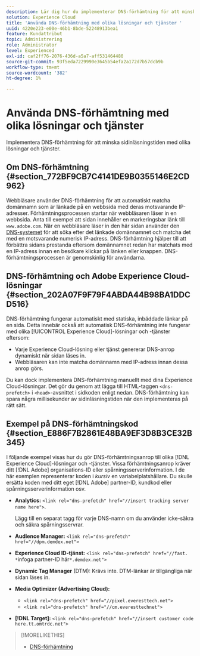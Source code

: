```yaml
---
description: Lär dig hur du implementerar DNS-förhämtning för att minska sidinläsningstiden med olika lösningar och tjänster i Experience Cloud.
solution: Experience Cloud
title: 'Använda DNS-förhämtning med olika lösningar och tjänster '
uuid: 4220e223-e00e-46b1-8bde-52248913bea1
feature: Kundattribut
topic: Administrering
role: Administrator
level: Experienced
exl-id: caf2ff76-2076-436d-a5a7-aff531464480
source-git-commit: 93f5eda7229990e3645b54efa2a172d7b57dcb9b
workflow-type: tm+mt
source-wordcount: '382'
ht-degree: 1%

---
```


# Använda DNS-förhämtning med olika lösningar och tjänster

Implementera DNS-förhämtning för att minska sidinläsningstiden med olika lösningar och tjänster.

## Om DNS-förhämtning {#section_772BF9CB7C4141DE9B0355146E2CD962}

Webbläsare använder DNS-förhämtning för att automatiskt matcha domännamn som är länkade på en webbsida med deras motsvarande IP-adresser. Förhämtningsprocessen startar när webbläsaren läser in en webbsida. Anta till exempel att sidan innehåller en markeringsbar länk till `www.adobe.com`. När en webbläsare läser in den här sidan använder den [DNS-systemet](https://www.networksolutions.com/support/what-is-a-domain-name-server-dns-and-how-does-it-work/) för att söka efter det länkade domännamnet och matcha det med en motsvarande numerisk IP-adress. DNS-förhämtning hjälper till att förbättra sidans prestanda eftersom domännamnet redan har matchats med en IP-adress innan en besökare klickar på länken eller knappen. DNS-förhämtningsprocessen är genomskinlig för användarna.

## DNS-förhämtning och Adobe Experience Cloud-lösningar {#section_202A07F9F79F4ABDA44B98BA1DDCD516}

DNS-förhämtning fungerar automatiskt med statiska, inbäddade länkar på en sida. Detta innebär också att automatisk DNS-förhämtning inte fungerar med olika [!UICONTROL Experience Cloud]-lösningar och -tjänster eftersom:

* Varje Experience Cloud-lösning eller tjänst genererar DNS-anrop dynamiskt när sidan läses in.
* Webbläsaren kan inte matcha domännamn med IP-adress innan dessa anrop görs.

Du kan dock implementera DNS-förhämtning manuellt med dina Experience Cloud-lösningar. Det gör du genom att lägga till HTML-taggen `<dns-prefetch>` i `<head>`-avsnittet i sidkoden enligt nedan. DNS-förhämtning kan spara några millisekunder av sidinläsningstiden när den implementeras på rätt sätt.

## Exempel på DNS-förhämtningskod {#section_E886F7B2861E48BA9EF3D8B3CE32B345}

I följande exempel visas hur du gör DNS-förhämtningsanrop till olika [!DNL Experience Cloud]-lösningar och -tjänster. Vissa förhämtningsanrop kräver ditt [!DNL Adobe] organisations-ID eller spårningsserverinformation. I de här exemplen representerar koden i *kursiv* en variabelplatshållare. Du skulle ersätta koden med ditt eget [!DNL Adobe] partner-ID, kundkod eller spårningsserverinformation osv.

* **Analytics:** `<link rel="dns-prefetch" href="//insert tracking server name here">`.

   Lägg till en separat tagg för varje DNS-namn om du använder icke-säkra och säkra spårningsservrar.

* **Audience Manager:** `<link rel="dns-prefetch" href="//dpm.demdex.net">`

* **Experience Cloud ID-tjänst:** `<link rel="dns-prefetch" href="//fast. *`infoga partner-ID här`*.demdex.net">`

* **Dynamic Tag Manager**  (DTM): Krävs inte. DTM-länkar är tillgängliga när sidan läses in.

* **Media Optimizer (Advertising Cloud):**

   * `<link rel="dns-prefetch" href="//pixel.everesttech.net">`
   * `<link rel="dns-prefetch" href="//cm.everesttechnet">`


* **[!DNL Target]:** `<link rel="dns-prefetch" href="//insert customer code here.tt.omtrdc.net">`

>[!MORELIKETHIS]
>
>* [DNS-förhämtning](https://www.chromium.org/developers/design-documents/dns-prefetching)

